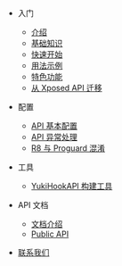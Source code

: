 * 入门
  * [介绍](guide/home)
  * [基础知识](guide/knowledge)
  * [快速开始](guide/quick-start)
  * [用法示例](guide/example)
  * [特色功能](guide/special-feature)
  * [从 Xposed API 迁移](guide/move-to-new-api)

* 配置
  * [API 基本配置](config/api-example)
  * [API 异常处理](config/api-exception)
  * [R8 与 Proguard 混淆](config/r8-proguard)

* 工具
  * [YukiHookAPI 构建工具](tools/yukihookapi-projectbuilder) 

* API 文档
  * [文档介绍](api/home)
  * [Public API](api/document)

* [联系我们](about/contacts)